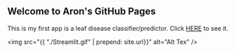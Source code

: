 ## Welcome to Aron's GitHub Pages
This is my first app is a leaf disease classifier/predictor. Click [HERE](https://share.streamlit.io/apollner/streamlit_plant_disease_app/main/plant_disease_classification.py) to see it.

<img src="{{ "./Streamlit.gif"  | prepend: site.url}}" alt="Alt Tex" />


